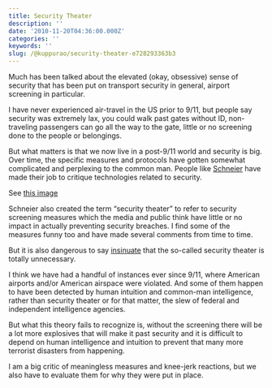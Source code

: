 ```yaml
---
title: Security Theater
description: ''
date: '2010-11-20T04:36:00.000Z'
categories: ''
keywords: ''
slug: /@kuppurao/security-theater-e728293363b3
---
```


Much has been talked about the elevated (okay, obsessive) sense of security that has been put on transport security in general, airport screening in particular.

I have never experienced air-travel in the US prior to 9/11, but people say security was extremely lax, you could walk past gates without ID, non-traveling passengers can go all the way to the gate, little or no screening done to the people or belongings.

But what matters is that we now live in a post-9/11 world and security is big. Over time, the specific measures and protocols have gotten somewhat complicated and perplexing to the common man. People like [Schneier](http://www.schneier.com/) have made their job to critique technologies related to security.

See [this image](http://gadling.com/2009/10/22/caution-do-not-attempt-before-your-next-flight/)

Schneier also created the term “security theater” to refer to security screening measures which the media and public think have little or no impact in actually preventing security breaches. I find some of the measures funny too and have made several comments from time to time.

But it is also dangerous to say [insinuate](http://www.theatlantic.com/national/archive/2010/11/quote-of-the-day-war-on-terror-edition/66808/) that the so-called security theater is totally unnecessary.

I think we have had a handful of instances ever since 9/11, where American airports and/or American airspace were violated. And some of them happen to have been detected by human intuition and common-man intelligence, rather than security theater or for that matter, the slew of federal and independent intelligence agencies.

But what this theory fails to recognize is, without the screening there will be a lot more explosives that will make it past security and it is difficult to depend on human intelligence and intuition to prevent that many more terrorist disasters from happening.

I am a big critic of meaningless measures and knee-jerk reactions, but we also have to evaluate them for why they were put in place.